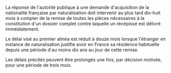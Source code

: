 La réponse de l'autorité publique à une demande d'acquisition de la nationalité française par naturalisation doit intervenir au plus tard dix-huit mois à compter de la remise de toutes les pièces nécessaires à la constitution d'un dossier complet contre laquelle un récépissé est délivré immédiatement.

Le délai visé au premier alinéa est réduit à douze mois lorsque l'étranger en instance de naturalisation justifie avoir en France sa résidence habituelle depuis une période d'au moins dix ans au jour de cette remise.

Les délais précités peuvent être prolongés une fois, par décision motivée, pour une période de trois mois.
